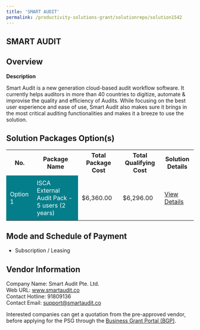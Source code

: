 ```yaml
---
title: 'SMART AUDIT'
permalink: /productivity-solutions-grant/solutionrepo/solution1542
---
```


## SMART AUDIT

## Overview

**Description**

Smart Audit is a new generation cloud-based audit workflow software. It currently helps auditors in more than 40 countries to digitize, automate & improvise the quality and efficiency of Audits. While focusing on the best user experience and ease of use, Smart Audit also makes sure it brings in the most critical auditing functionalities and makes it a breeze to use the solution.

## Solution Packages Option(s)

<table>
<tr>
<th><b>No.</b></th>
<th><b>Package Name</b></th>
<th><b>Total Package Cost</b></th>
<th><b>Total Qualifying Cost</b></th>
<th><b>Solution Details</b></th>
</tr>
<tr>
<td style='padding: 10px; background-color: #037E8A; color: #FFFFFF;'>Option 1</td>
<td style='padding: 10px; background-color: #037E8A; color: #FFFFFF;'>ISCA External Audit Pack - 5 users (2 years)</td>
<td style='padding: 10px;'>$6,360.00</td>
<td style='padding: 10px;'>$6,296.00</td>
<td style='padding: 10px;'><a href='/images/psg/Smart_Audit_SMART_AUDIT_07092023_Desensitised_Annex_3_Part1.pdf' target='_blank'>View Details</a></td>
</tr>
</table>

## Mode and Schedule of Payment

 - Subscription / Leasing

## Vendor Information

 Company Name: Smart Audit Pte. Ltd.<br>Web URL: www.smartaudit.co <br>Contact Hotline: 91809136 <br>Contact Email: support@smartaudit.co <br>

Interested companies can get a quotation from the pre-approved vendor, before applying for the PSG through the <a href='https://www.businessgrants.gov.sg/' target='_blank' rel='noopener'>Business Grant Portal (BGP)</a>.

<script src="/jquery/resize-tables.js"></script>
